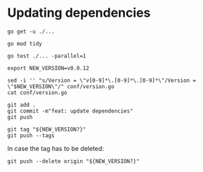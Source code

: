 # Updating dependencies

```shell
go get -u ./...
```

```shell
go mod tidy
```

```shell
go test ./... -parallel=1
```

```shell
export NEW_VERSION=v0.0.12
```

```shell
sed -i '' "s/Version = \"v[0-9]*\.[0-9]*\.[0-9]*\"/Version = \"$NEW_VERSION\"/" conf/version.go
cat conf/version.go
```

```shell
git add .
git commit -m"feat: update dependencies"
git push
```

```shell
git tag "${NEW_VERSION?}"
git push --tags
```

In case the tag has to be deleted:
```shell
git push --delete origin "${NEW_VERSION?}"
```